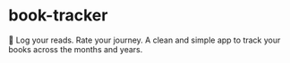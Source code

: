 # book-tracker
📖 Log your reads. Rate your journey. A clean and simple app to track your books across the months and years.
